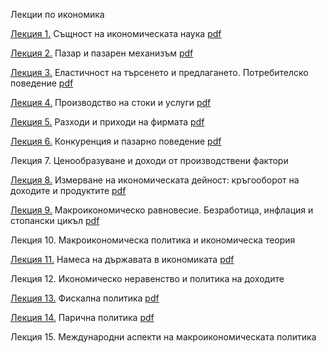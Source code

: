 Лекции по икономика

[Лекция 1.](l1.md) Същност на икономическата наука [pdf](l1.pdf)

[Лекция 2.](l2.md) Пазар и пазарен механизъм [pdf](l2.pdf)

[Лекция 3.](l3.md) Еластичност на търсенето и предлагането. Потребителско поведение [pdf](l3.pdf)

[Лекция 4.](l4.md) Производство на стоки и услуги [pdf](l4.pdf)

[Лекция 5.](l5.md) Разходи и приходи на фирмата [pdf](l5.pdf)

[Лекция 6.](l6.md) Конкуренция и пазарно поведение [pdf](l6.pdf)

Лекция 7. Ценообразуване и доходи от производствени фактори

[Лекция 8.](l8.md) Измерване на икономическата дейност: кръгооборот на доходите и продуктите [pdf](l8.pdf)

[Лекция 9.](l9.md) Макроикономическо равновесие. Безработица, инфлация и стопански цикъл [pdf](l9.pdf)

Лекция 10. Макроикономическа политика и икономическа теория

[Лекция 11.](l11.md) Намеса на държавата в икономиката  [pdf](l11.pdf)

Лекция 12. Икономическо неравенство и политика на доходите

[Лекция 13.](l13.md) Фискална политика  [pdf](l13.pdf)

[Лекция 14.](l14.md) Парична политика  [pdf](l4.pdf)

Лекция 15. Международни аспекти на макроикономическата политика
